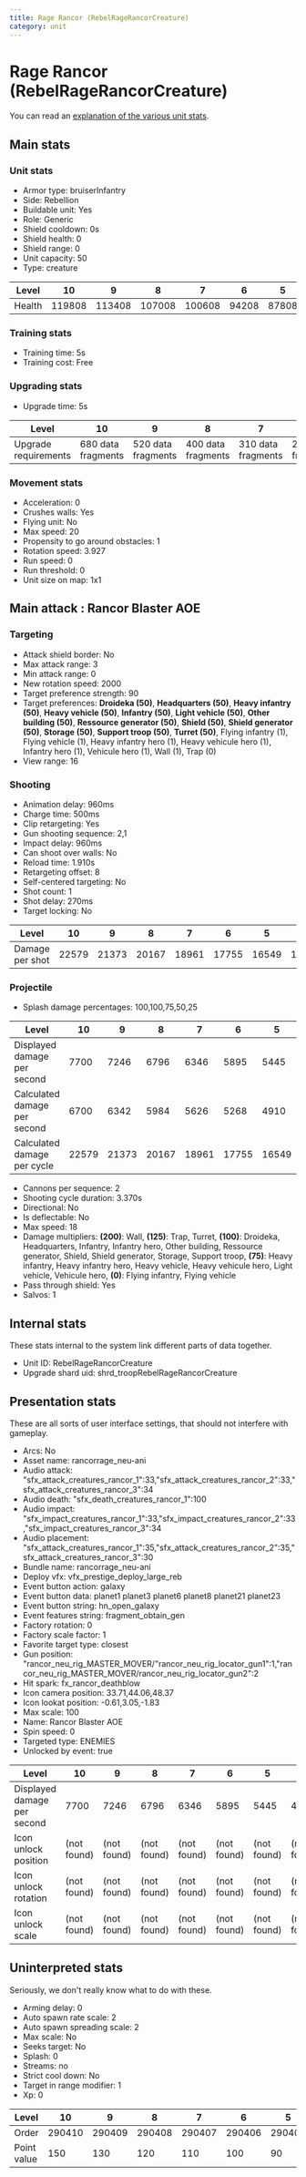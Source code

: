 ```yaml
---
title: Rage Rancor (RebelRageRancorCreature)
category: unit
---
```


# Rage Rancor (RebelRageRancorCreature)

You can read an [explanation  of the various unit stats](unitexplained.md).

## Main stats

### Unit stats

  * Armor type: bruiserInfantry
  * Side: Rebellion
  * Buildable unit: Yes
  * Role: Generic
  * Shield cooldown: 0s
  * Shield health: 0
  * Shield range: 0
  * Unit capacity: 50
  * Type: creature

|Level |10    |9     |8     |7     |6    |5    |4    |3    |2    |1    |
|------|------|------|------|------|-----|-----|-----|-----|-----|-----|
|Health|119808|113408|107008|100608|94208|87808|81408|75008|68608|62208|


### Training stats

  * Training time: 5s
  * Training cost: Free

### Upgrading stats

  * Upgrade time: 5s

|Level               |10                |9                 |8                 |7                 |6                 |5                 |4                 |3                |2                |1                |
|--------------------|------------------|------------------|------------------|------------------|------------------|------------------|------------------|-----------------|-----------------|-----------------|
|Upgrade requirements|680 data fragments|520 data fragments|400 data fragments|310 data fragments|240 data fragments|180 data fragments|130 data fragments|90 data fragments|60 data fragments|32 data fragments|


### Movement stats

  * Acceleration: 0
  * Crushes walls: Yes
  * Flying unit: No
  * Max speed: 20
  * Propensity to go around obstacles: 1
  * Rotation speed: 3.927
  * Run speed: 0
  * Run threshold: 0
  * Unit size on map: 1x1

## Main attack : Rancor Blaster AOE

### Targeting

  * Attack shield border: No
  * Max attack range: 3
  * Min attack range: 0
  * New rotation speed: 2000
  * Target preference strength: 90
  * Target preferences: **Droideka (50)**, **Headquarters (50)**, **Heavy infantry (50)**, **Heavy vehicle (50)**, **Infantry (50)**, **Light vehicle (50)**, **Other building (50)**, **Ressource generator (50)**, **Shield (50)**, **Shield generator (50)**, **Storage (50)**, **Support troop (50)**, **Turret (50)**, Flying infantry (1), Flying vehicle (1), Heavy infantry hero (1), Heavy vehicule hero (1), Infantry hero (1), Vehicule hero (1), Wall (1), Trap (0)
  * View range: 16

### Shooting

  * Animation delay: 960ms
  * Charge time: 500ms
  * Clip retargeting: Yes
  * Gun shooting sequence: 2,1
  * Impact delay: 960ms
  * Can shoot over walls: No
  * Reload time: 1.910s
  * Retargeting offset: 8
  * Self-centered targeting: No
  * Shot count: 1
  * Shot delay: 270ms
  * Target locking: No

|Level          |10   |9    |8    |7    |6    |5    |4    |3    |2    |1    |
|---------------|-----|-----|-----|-----|-----|-----|-----|-----|-----|-----|
|Damage per shot|22579|21373|20167|18961|17755|16549|15343|14136|12930|11724|


### Projectile

  * Splash damage percentages: 100,100,75,50,25

|Level                       |10   |9    |8    |7    |6    |5    |4    |3    |2    |1    |
|----------------------------|-----|-----|-----|-----|-----|-----|-----|-----|-----|-----|
|Displayed damage per second |7700 |7246 |6796 |6346 |5895 |5445 |4995 |4545 |4095 |3645 |
|Calculated damage per second|6700 |6342 |5984 |5626 |5268 |4910 |4552 |4194 |3836 |3478 |
|Calculated damage per cycle |22579|21373|20167|18961|17755|16549|15343|14136|12930|11724|


  * Cannons per sequence: 2
  * Shooting cycle duration: 3.370s
  * Directional: No
  * Is deflectable: No
  * Max speed: 18
  * Damage multipliers: **(200)**: Wall, **(125)**: Trap, Turret, **(100)**: Droideka, Headquarters, Infantry, Infantry hero, Other building, Ressource generator, Shield, Shield generator, Storage, Support troop, **(75)**: Heavy infantry, Heavy infantry hero, Heavy vehicle, Heavy vehicule hero, Light vehicle, Vehicule hero, **(0)**: Flying infantry, Flying vehicle
  * Pass through shield: Yes
  * Salvos: 1

## Internal stats

These stats internal to the system link different parts of data together.

  * Unit ID: RebelRageRancorCreature
  * Upgrade shard uid: shrd_troopRebelRageRancorCreature

## Presentation stats

These are all sorts of user interface settings, that should not interfere with gameplay.

  * Arcs: No
  * Asset name: rancorrage_neu-ani
  * Audio attack: "sfx_attack_creatures_rancor_1":33,"sfx_attack_creatures_rancor_2":33,"sfx_attack_creatures_rancor_3":34
  * Audio death: "sfx_death_creatures_rancor_1":100
  * Audio impact: "sfx_impact_creatures_rancor_1":33,"sfx_impact_creatures_rancor_2":33,"sfx_impact_creatures_rancor_3":34
  * Audio placement: "sfx_attack_creatures_rancor_1":35,"sfx_attack_creatures_rancor_2":35,"sfx_attack_creatures_rancor_3":30
  * Bundle name: rancorrage_neu-ani
  * Deploy vfx: vfx_prestige_deploy_large_reb
  * Event button action: galaxy
  * Event button data: planet1 planet3 planet6 planet8 planet21 planet23
  * Event button string: hn_open_galaxy
  * Event features string: fragment_obtain_gen
  * Factory rotation: 0
  * Factory scale factor: 1
  * Favorite target type: closest
  * Gun position: "rancor_neu_rig_MASTER_MOVER/"rancor_neu_rig_locator_gun1":1,"rancor_neu_rig_MASTER_MOVER/rancor_neu_rig_locator_gun2":2
  * Hit spark: fx_rancor_deathblow
  * Icon camera position: 33.71,44.06,48.37
  * Icon lookat position: -0.61,3.05,-1.83
  * Max scale: 100
  * Name: Rancor Blaster AOE
  * Spin speed: 0
  * Targeted type: ENEMIES
  * Unlocked by event: true

|Level                      |10         |9          |8          |7          |6          |5          |4          |3          |2          |1          |
|---------------------------|-----------|-----------|-----------|-----------|-----------|-----------|-----------|-----------|-----------|-----------|
|Displayed damage per second|7700       |7246       |6796       |6346       |5895       |5445       |4995       |4545       |4095       |3645       |
|Icon unlock position       |(not found)|(not found)|(not found)|(not found)|(not found)|(not found)|(not found)|(not found)|(not found)|0,-0.75,0  |
|Icon unlock rotation       |(not found)|(not found)|(not found)|(not found)|(not found)|(not found)|(not found)|(not found)|(not found)|0,-30,0    |
|Icon unlock scale          |(not found)|(not found)|(not found)|(not found)|(not found)|(not found)|(not found)|(not found)|(not found)|0.6,0.6,0.6|


## Uninterpreted stats

Seriously, we don't really know what to do with these.

  * Arming delay: 0
  * Auto spawn rate scale: 2
  * Auto spawn spreading scale: 2
  * Max scale: No
  * Seeks target: No
  * Splash: 0
  * Streams: no
  * Strict cool down: No
  * Target in range modifier: 1
  * Xp: 0

|Level      |10    |9     |8     |7     |6     |5     |4     |3     |2     |1     |
|-----------|------|------|------|------|------|------|------|------|------|------|
|Order      |290410|290409|290408|290407|290406|290405|290404|290403|290402|290401|
|Point value|150   |130   |120   |110   |100   |90    |80    |70    |60    |50    |



